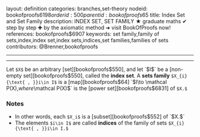 layout: definition
categories: branches,set-theory
nodeid: bookofproofs$6198
orderid: 500
parentid: bookofproofs$65
title: Index Set and Set Family
description: INDEX SET, SET FAMILY ★ graduate maths ✔ step by step ✚ by the axiomatic method ➜ visit BookOfProofs now!
references: bookofproofs$6907
keywords: set family,family of sets,index,index set,index sets,indices,set families,families of sets
contributors: @Brenner,bookofproofs

---


---

Let `$X$` be an arbitrary [set][bookofproofs$550], and let `$I$` be a [non-empty set][bookofproofs$550], called the **index set**. A **sets family** `$X_{i}{\text{ , }}i\in I$` is a [map][bookofproofs$64] `$I\to \mathcal P(X),$` where `$\mathcal P(X)$` is the [power set][bookofproofs$6831] of `$X.$` 

### Notes

* In other words, each `$X_i$` is a [subset][bookofproofs$552] of `$X.$`
* The elements `$i\in I$` are called **indices** of the family of sets `$X_{i}{\text{ , }}i\in I.$`
